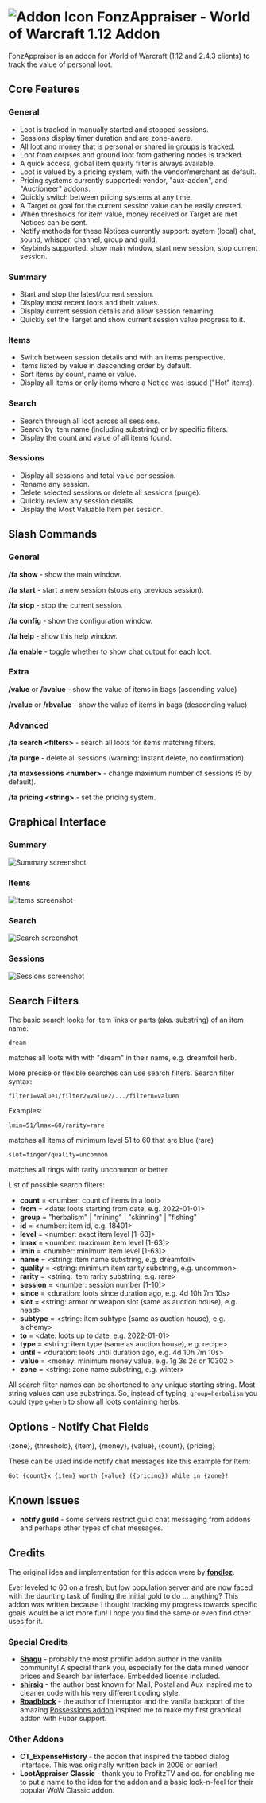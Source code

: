 # ![Addon Icon](doc/img/icon.png) FonzAppraiser - World of Warcraft 1.12 Addon

FonzAppraiser is an addon for World of Warcraft (1.12 and 2.4.3 clients) to 
track the value of personal loot.

## Core Features

### General
* Loot is tracked in manually started and stopped sessions.
* Sessions display timer duration and are zone-aware.
* All loot and money that is personal or shared in groups is tracked.
* Loot from corpses and ground loot from gathering nodes is tracked.
* A quick access, global item quality filter is always available.
* Loot is valued by a pricing system, with the vendor/merchant as default.
* Pricing systems currently supported: vendor, "aux-addon", and 
"Auctioneer" addons.
* Quickly switch between pricing systems at any time.
* A Target or goal for the current session value can be easily created.
* When thresholds for item value, money received or Target are met Notices can
be sent.
* Notify methods for these Notices currently support:
system (local) chat, sound, whisper, channel, group and guild.
* Keybinds supported: show main window, start new session, stop current session.

### Summary
* Start and stop the latest/current session.
* Display most recent loots and their values.
* Display current session details and allow session renaming.
* Quickly set the Target and show current session value progress to it.

### Items
* Switch between session details and with an items perspective.
* Items listed by value in descending order by default.
* Sort items by count, name or value.
* Display all items or only items where a Notice was issued ("Hot" items).

### Search
* Search through all loot across all sessions.
* Search by item name (including substring) or by specific filters.
* Display the count and value of all items found.

### Sessions
* Display all sessions and total value per session.
* Rename any session.
* Delete selected sessions or delete all sessions (purge).
* Quickly review any session details.
* Display the Most Valuable Item per session.

## Slash Commands
### General
**/fa show** - show the main window.

**/fa start** - start a new session (stops any previous session).

**/fa stop** - stop the current session.

**/fa config** - show the configuration window.

**/fa help** - show this help window.

**/fa enable** - toggle whether to show chat output for each loot.

### Extra
**/value** or **/bvalue** - show the value of items in bags (ascending value)

**/rvalue** or **/rbvalue** - show the value of items in bags (descending value)

### Advanced
**/fa search &lt;filters&gt;** - search all loots for items matching 
filters.

**/fa purge** - delete all sessions (warning: instant delete, no 
confirmation).

**/fa maxsessions &lt;number&gt;** - change maximum number of sessions 
(5 by default).

**/fa pricing &lt;string&gt;** - set the pricing system.

## Graphical Interface

### Summary
![Summary screenshot](doc/img/summary.png "Summary")

### Items
![Items screenshot](doc/img/items.png "Items")

### Search
![Search screenshot](doc/img/search.png "Search")

### Sessions
![Sessions screenshot](doc/img/sessions.png "Sessions")

## Search Filters
The basic search looks for item links or parts (aka. substring) of an item name:

    dream

matches all loots with with "dream" in their name, e.g. dreamfoil herb.    

More precise or flexible searches can use search filters. Search filter syntax: 

`filter1=value1/filter2=value2/.../filtern=valuen`

Examples:

    lmin=51/lmax=60/rarity=rare
    
matches all items of minimum level 51 to 60 that are blue (rare)

    slot=finger/quality=uncommon
    
matches all rings with rarity uncommon or better

List of possible search filters:
* **count** = &lt;number: count of items in a loot&gt;
* **from** =  &lt;date: loots starting from date, e.g. 2022-01-01&gt;
* **group** = "herbalism" | "mining" | "skinning" | "fishing"
* **id** = &lt;number: item id, e.g. 18401&gt;
* **level** = &lt;number: exact item level [1-63]&gt;
* **lmax** = &lt;number: maximum item level [1-63]&gt;
* **lmin** = &lt;number: minimum item level [1-63]&gt;
* **name** = &lt;string: item name substring, e.g. dreamfoil&gt;
* **quality** = &lt;string: minimum item rarity substring, e.g. uncommon&gt;
* **rarity** = &lt;string: item rarity substring, e.g. rare&gt;
* **session** = &lt;number: session number [1-10]&gt;
* **since** = &lt;duration: loots since duration ago, e.g. 4d 10h 7m 10s&gt;
* **slot** = &lt;string: armor or weapon slot (same as auction house), 
e.g. head&gt;
* **subtype** = &lt;string: item subtype (same as auction house), 
e.g. alchemy&gt;
* **to** = &lt;date: loots up to date, e.g. 2022-01-01&gt;
* **type** = &lt;string: item type (same as auction house), e.g. recipe&gt;
* **until** = &lt;duration: loots until duration ago, e.g. 4d 10h 7m 10s&gt;
* **value** = &lt;money: minimum money value, e.g. 1g 3s 2c or 10302 &gt;
* **zone** = &lt;string: zone name substring, e.g. winter&gt;

All search filter names can be shortened to any unique starting string.
 Most string values can use substrings. So, instead of typing, `group=herbalism`
 you could type `g=herb` to show all loots containing herbs.
 
## Options - Notify Chat Fields
{zone}, {threshold}, {item}, {money}, {value}, {count}, {pricing}

These can be used inside notify chat messages like this example for Item:

`Got {count}x {item} worth {value} ({pricing}) while in {zone}!`
 
## Known Issues
* **notify guild** - some servers restrict guild chat messaging from 
addons and perhaps other types of chat messages.

## Credits

The original idea and implementation for this addon were by 
**[fondlez](https://github.com/fondlez)**.

Ever leveled to 60 on a fresh, but low population server and are now faced
with the daunting task of finding the initial gold to do ... anything? This
addon was written because I thought tracking my progress towards specific goals 
would be a lot more fun! I hope you find the same or even find other uses for
it.

### Special Credits
* **[Shagu](https://shagu.org)** - probably the most prolific addon author in 
the vanilla community! A special thank you, especially for the data mined vendor
prices and Search bar interface. Embedded license included.
* **[shirsig](https://github.com/shirsig)** - the author best known for Mail, 
Postal and Aux inspired me to cleaner code with his very different coding style.
* **[Roadblock](https://github.com/Road-block)** - the author of Interruptor and 
the vanilla backport of the amazing [Possessions addon](https://github.com/Road-block/Possessions/releases/tag/2.02g-11200) 
inspired me to make my first graphical addon with Fubar support.

### Other Addons
* **CT_ExpenseHistory** - the addon that inspired the tabbed dialog
interface. This was originally written back in 2006 or earlier!
* **LootAppraiser Classic** - thank you to ProfitzTV and co. for enabling
me to put a name to the idea for the addon and a basic look-n-feel for their
popular WoW Classic addon.
